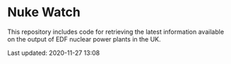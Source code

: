 # Nuke Watch

This repository includes code for retrieving the latest information available on the output of EDF nuclear power plants in the UK.

Last updated: 2020-11-27 13:08